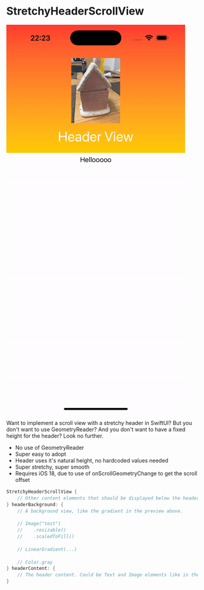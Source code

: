 #  StretchyHeaderScrollView

![me](https://github.com/nicoreese/StretchyHeaderScrollView/blob/main/Intro.gif)

Want to implement a scroll view with a stretchy header in SwiftUI? But you don't want to use GeometryReader? And you don't want to have a fixed height for the header? Look no further.

* No use of GeometryReader
* Super easy to adopt
* Header uses it's natural height, no hardcoded values needed
* Super stretchy, super smooth
* Requires iOS 18, due to use of onScrollGeometryChange to get the scroll offset

```swift
StretchyHeaderScrollView {
    // Other content elements that should be displayed below the header, like the Hello text in the preview above.
} headerBackground: {
    // A background view, like the gradient in the preview above.

    // Image("test")
    //    .resizable()
    //    .scaledToFill()

    // LinearGradient(...)
            
    // Color.gray
} headerContent: {
    // The header content. Could be Text and Image elements like in the preview above.
}
```
